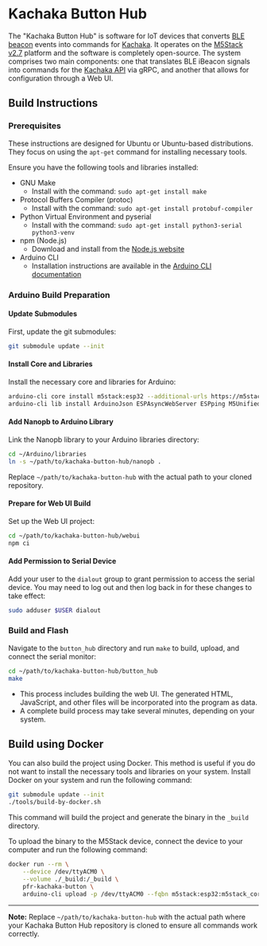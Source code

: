 # Kachaka Button Hub

The "Kachaka Button Hub" is software for IoT devices that converts [BLE beacon](https://www.braveridge.com/product/archives/22) events into commands for [Kachaka](https://kachaka.life/). It operates on the [M5Stack v2.7](https://docs.m5stack.com/en/core/basic_v2.7) platform and the software is completely open-source. The system comprises two main components: one that translates BLE iBeacon signals into commands for the [Kachaka API](https://github.com/pf-robotics/kachaka-api) via gRPC, and another that allows for configuration through a Web UI.

## Build Instructions

### Prerequisites

These instructions are designed for Ubuntu or Ubuntu-based distributions. They focus on using the `apt-get` command for installing necessary tools.

Ensure you have the following tools and libraries installed:

- GNU Make
    - Install with the command: `sudo apt-get install make`
- Protocol Buffers Compiler (protoc)
    - Install with the command: `sudo apt-get install protobuf-compiler`
- Python Virtual Environment and pyserial
    - Install with the command: `sudo apt-get install python3-serial python3-venv`
- npm (Node.js)
    - Download and install from the [Node.js website](https://nodejs.org/)
- Arduino CLI
    - Installation instructions are available in the [Arduino CLI documentation](https://arduino.github.io/arduino-cli/)

### Arduino Build Preparation

#### Update Submodules

First, update the git submodules:

```bash
git submodule update --init
```

#### Install Core and Libraries

Install the necessary core and libraries for Arduino:

```bash
arduino-cli core install m5stack:esp32 --additional-urls https://m5stack.oss-cn-shenzhen.aliyuncs.com/resource/arduino/package_m5stack_index.json
arduino-cli lib install ArduinoJson ESPAsyncWebServer ESPping M5Unified NimBLE-Arduino TickTwo
```

#### Add Nanopb to Arduino Library

Link the Nanopb library to your Arduino libraries directory:

```bash
cd ~/Arduino/libraries
ln -s ~/path/to/kachaka-button-hub/nanopb .
```

Replace `~/path/to/kachaka-button-hub` with the actual path to your cloned repository.

#### Prepare for Web UI Build

Set up the Web UI project:

```bash
cd ~/path/to/kachaka-button-hub/webui
npm ci
```

#### Add Permission to Serial Device

Add your user to the `dialout` group to grant permission to access the serial device. You may need to log out and then log back in for these changes to take effect:

```bash
sudo adduser $USER dialout
```

### Build and Flash

Navigate to the `button_hub` directory and run `make` to build, upload, and connect the serial monitor:

```bash
cd ~/path/to/kachaka-button-hub/button_hub
make
```

- This process includes building the web UI. The generated HTML, JavaScript, and other files will be incorporated into the program as data.
- A complete build process may take several minutes, depending on your system.

## Build using Docker

You can also build the project using Docker. This method is useful if you do not want to install the necessary tools and libraries on your system.
Install Docker on your system and run the following command:

```bash
git submodule update --init
./tools/build-by-docker.sh
```

This command will build the project and generate the binary in the `_build` directory.

To upload the binary to the M5Stack device, connect the device to your computer and run the following command:

```bash
docker run --rm \
    --device /dev/ttyACM0 \
    --volume ./_build:/_build \
    pfr-kachaka-button \
    arduino-cli upload -p /dev/ttyACM0 --fqbn m5stack:esp32:m5stack_core2 --input-file /_build/button_hub.ino.bin
```

---

**Note:** Replace `~/path/to/kachaka-button-hub` with the actual path where your Kachaka Button Hub repository is cloned to ensure all commands work correctly.
